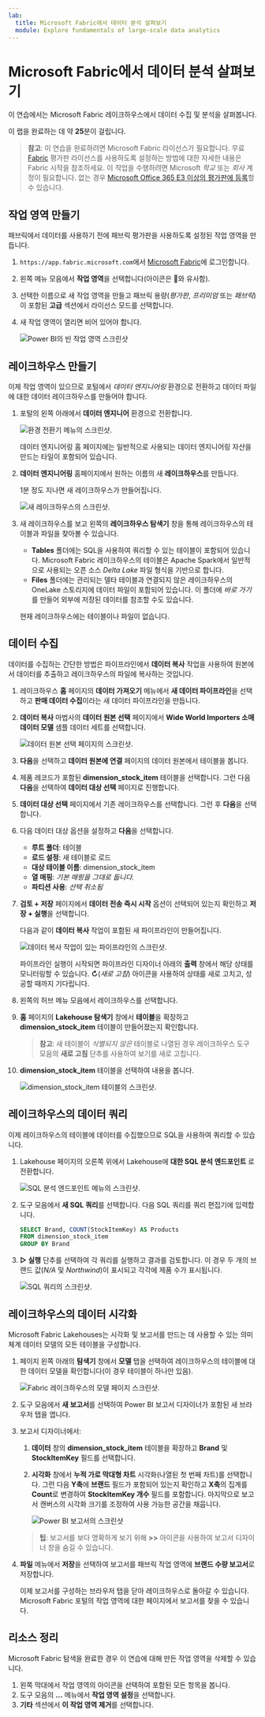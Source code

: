 ```yaml
---
lab:
  title: Microsoft Fabric에서 데이터 분석 살펴보기
  module: Explore fundamentals of large-scale data analytics
---
```


# Microsoft Fabric에서 데이터 분석 살펴보기

이 연습에서는 Microsoft Fabric 레이크하우스에서 데이터 수집 및 분석을 살펴봅니다.

이 랩을 완료하는 데 약 **25**분이 걸립니다.

> **참고**: 이 연습을 완료하려면 Microsoft Fabric 라이선스가 필요합니다. 무료 [Fabric](https://learn.microsoft.com/fabric/get-started/fabric-trial) 평가판 라이선스를 사용하도록 설정하는 방법에 대한 자세한 내용은 Fabric 시작을 참조하세요. 이 작업을 수행하려면 Microsoft *학교* 또는 *회사* 계정이 필요합니다. 없는 경우 [Microsoft Office 365 E3 이상의 평가판에 등록](https://www.microsoft.com/microsoft-365/business/compare-more-office-365-for-business-plans)할 수 있습니다.

## 작업 영역 만들기

패브릭에서 데이터를 사용하기 전에 패브릭 평가판을 사용하도록 설정된 작업 영역을 만듭니다.

1. `https://app.fabric.microsoft.com`에서 [Microsoft Fabric](https://app.fabric.microsoft.com)에 로그인합니다.
2. 왼쪽 메뉴 모음에서 **작업 영역**을 선택합니다(아이콘은 와 유사함).
3. 선택한 이름으로 새 작업 영역을 만들고 패브릭 용량(*평가판*, *프리미엄* 또는 *패브릭*)이 포함된 **고급** 섹션에서 라이선스 모드를 선택합니다.
4. 새 작업 영역이 열리면 비어 있어야 합니다.

    ![Power BI의 빈 작업 영역 스크린샷](./images/new-workspace.png)

## 레이크하우스 만들기

이제 작업 영역이 있으므로 포털에서 *데이터 엔지니어링* 환경으로 전환하고 데이터 파일에 대한 데이터 레이크하우스를 만들어야 합니다.

1. 포털의 왼쪽 아래에서 **데이터 엔지니어** 환경으로 전환합니다.

    ![환경 전환기 메뉴의 스크린샷.](./images/fabric-switcher.png)

    데이터 엔지니어링 홈 페이지에는 일반적으로 사용되는 데이터 엔지니어링 자산을 만드는 타일이 포함되어 있습니다.

2. **데이터 엔지니어링** 홈페이지에서 원하는 이름의 새 **레이크하우스**를 만듭니다.

    1분 정도 지나면 새 레이크하우스가 만들어집니다.

    ![새 레이크하우스의 스크린샷.](./images/new-lakehouse.png)

3. 새 레이크하우스를 보고 왼쪽의 **레이크하우스 탐색기** 창을 통해 레이크하우스의 테이블과 파일을 찾아볼 수 있습니다.
    - **Tables** 폴더에는 SQL을 사용하여 쿼리할 수 있는 테이블이 포함되어 있습니다. Microsoft Fabric 레이크하우스의 테이블은 Apache Spark에서 일반적으로 사용되는 오픈 소스 *Delta Lake* 파일 형식을 기반으로 합니다.
    - **Files** 폴더에는 관리되는 델타 테이블과 연결되지 않은 레이크하우스의 OneLake 스토리지에 데이터 파일이 포함되어 있습니다. 이 폴더에 *바로 가기*를 만들어 외부에 저장된 데이터를 참조할 수도 있습니다.

    현재 레이크하우스에는 테이블이나 파일이 없습니다.

## 데이터 수집

데이터를 수집하는 간단한 방법은 파이프라인에서 **데이터 복사** 작업을 사용하여 원본에서 데이터를 추출하고 레이크하우스의 파일에 복사하는 것입니다.

1. 레이크하우스 **홈** 페이지의 **데이터 가져오기** 메뉴에서 **새 데이터 파이프라인**을 선택하고 **판매 데이터 수집**이라는 새 데이터 파이프라인을 만듭니다.
1. **데이터 복사** 마법사의 **데이터 원본 선택** 페이지에서 **Wide World Importers 소매 데이터 모델** 샘플 데이터 세트를 선택합니다.

    ![데이터 원본 선택 페이지의 스크린샷.](./images/choose-data-source.png)

1. **다음**을 선택하고 **데이터 원본에 연결** 페이지의 데이터 원본에서 테이블을 봅니다.
1. 제품 레코드가 포함된 **dimension_stock_item** 테이블을 선택합니다. 그런 다음 **다음**을 선택하여 **데이터 대상 선택** 페이지로 진행합니다.
1. **데이터 대상 선택** 페이지에서 기존 레이크하우스를 선택합니다. 그런 후 **다음**을 선택합니다.
1. 다음 데이터 대상 옵션을 설정하고 **다음**을 선택합니다.
    - **루트 폴더**: 테이블
    - **로드 설정**: 새 테이블로 로드
    - **대상 테이블 이름**: dimension_stock_item
    - **열 매핑**: *기본 매핑을 그대로 둡니다.*
    - **파티션 사용**: *선택 취소됨*
1. **검토 + 저장** 페이지에서 **데이터 전송 즉시 시작** 옵션이 선택되어 있는지 확인하고 **저장 + 실행**을 선택합니다.

    다음과 같이 **데이터 복사** 작업이 포함된 새 파이프라인이 만들어집니다.

    ![데이터 복사 작업이 있는 파이프라인의 스크린샷.](./images/copy-data-pipeline.png)

    파이프라인 실행이 시작되면 파이프라인 디자이너 아래의 **출력** 창에서 해당 상태를 모니터링할 수 있습니다. **↻**(*새로 고침*) 아이콘을 사용하여 상태를 새로 고치고, 성공할 때까지 기다립니다.

1. 왼쪽의 허브 메뉴 모음에서 레이크하우스를 선택합니다.
1. **홈** 페이지의 **Lakehouse 탐색기** 창에서 **테이블**을 확장하고 **dimension_stock_item** 테이블이 만들어졌는지 확인합니다.

    > **참고**: 새 테이블이 *식별되지 않은* 테이블로 나열된 경우 레이크하우스 도구 모음의 **새로 고침** 단추를 사용하여 보기를 새로 고칩니다.

1. **dimension_stock_item** 테이블을 선택하여 내용을 봅니다.

    ![dimension_stock_item 테이블의 스크린샷.](./images/dimProduct.png)

## 레이크하우스의 데이터 쿼리

이제 레이크하우스의 테이블에 데이터를 수집했으므로 SQL을 사용하여 쿼리할 수 있습니다.

1. Lakehouse 페이지의 오른쪽 위에서 Lakehouse에 **대한 SQL 분석 엔드포인트** 로 전환합니다.

    ![SQL 분석 엔드포인트 메뉴의 스크린샷.](./images/endpoint-switcher.png)

1. 도구 모음에서 **새 SQL 쿼리**를 선택합니다. 다음 SQL 쿼리를 쿼리 편집기에 입력합니다.

    ```sql
    SELECT Brand, COUNT(StockItemKey) AS Products
    FROM dimension_stock_item
    GROUP BY Brand
    ```

1. **▷ 실행** 단추를 선택하여 각 쿼리를 실행하고 결과를 검토합니다. 이 경우 두 개의 브랜드 값(*N/A* 및 *Northwind*)이 표시되고 각각에 제품 수가 표시됩니다.

    ![SQL 쿼리의 스크린샷.](./images/sql-query.png)

## 레이크하우스의 데이터 시각화

Microsoft Fabric Lakehouses는 시각화 및 보고서를 만드는 데 사용할 수 있는 의미 체계 데이터 모델의 모든 테이블을 구성합니다.

1. 페이지 왼쪽 아래의 **탐색기** 창에서 **모델** 탭을 선택하여 레이크하우스의 테이블에 대한 데이터 모델을 확인합니다(이 경우 테이블이 하나만 있음).

    ![Fabric 레이크하우스의 모델 페이지 스크린샷.](./images/fabric-model.png)

1. 도구 모음에서 **새 보고서**를 선택하여 Power BI 보고서 디자이너가 포함된 새 브라우저 탭을 엽니다.
1. 보고서 디자이너에서:
    1. **데이터** 창의 **dimension_stock_item** 테이블을 확장하고 **Brand** 및 **StockItemKey** 필드를 선택합니다.
    1. **시각화** 창에서 **누적 가로 막대형 차트** 시각화(나열된 첫 번째 차트)를 선택합니다. 그런 다음 **Y축**에 **브랜드** 필드가 포함되어 있는지 확인하고 **X축**의 집계를 **Count**로 변경하여 **StockItemKey 개수** 필드를 포함합니다. 마지막으로 보고서 캔버스의 시각화 크기를 조정하여 사용 가능한 공간을 채웁니다.

        ![Power BI 보고서의 스크린샷](./images/fabric-report.png)

    > **팁**: 보고서를 보다 명확하게 보기 위해 **>>** 아이콘을 사용하여 보고서 디자이너 창을 숨길 수 있습니다.

1. **파일** 메뉴에서 **저장**을 선택하여 보고서를 패브릭 작업 영역에 **브랜드 수량 보고서**로 저장합니다.

    이제 보고서를 구성하는 브라우저 탭을 닫아 레이크하우스로 돌아갈 수 있습니다. Microsoft Fabric 포털의 작업 영역에 대한 페이지에서 보고서를 찾을 수 있습니다.

## 리소스 정리

Microsoft Fabric 탐색을 완료한 경우 이 연습에 대해 만든 작업 영역을 삭제할 수 있습니다.

1. 왼쪽 막대에서 작업 영역의 아이콘을 선택하여 포함된 모든 항목을 봅니다.
2. 도구 모음의 **...** 메뉴에서 **작업 영역 설정**을 선택합니다.
3. **기타** 섹션에서 **이 작업 영역 제거**를 선택합니다.
